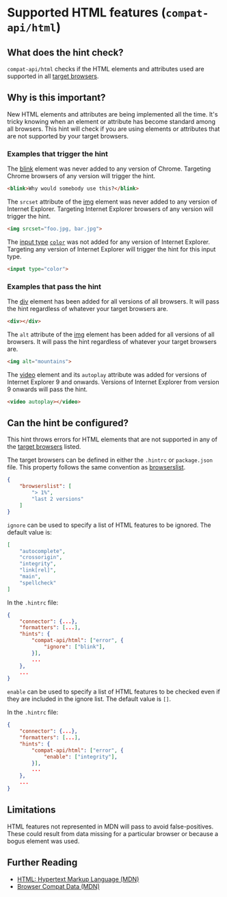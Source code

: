 # Supported HTML features (`compat-api/html`)

## What does the hint check?

`compat-api/html` checks if the HTML elements and attributes used are
supported in all [target browsers][browser-context].

## Why is this important?

New HTML elements and attributes are being implemented all the time.
It's tricky knowing when an element or attribute has become standard
among all browsers. This hint will check if you are using elements or
attributes that are not supported by your target browsers.

### Examples that **trigger** the hint

The [blink][blink] element was never added to any version of Chrome.
Targeting Chrome browsers of any version will trigger the hint.

```html
<blink>Why would somebody use this?</blink>
```

The `srcset` attribute of the [img][img] element was never
added to any version of Internet Explorer. Targeting
Internet Explorer browsers of any version will trigger the hint.

```html
<img srcset="foo.jpg, bar.jpg">
```

The [input type][input-type] [`color`][input-type-color] was not added for any
version of Internet Explorer. Targeting any version of Internet Explorer
will trigger the hint for this input type.

```html
<input type="color">
```

### Examples that **pass** the hint

The [div][div] element has been added for all versions of all browsers.
It will pass the hint regardless of whatever your target browsers are.

```html
<div></div>
```

The `alt` attribute of the [img][img] element has been added for all versions
of all browsers. It will pass the hint regardless of whatever your target
browsers are.

```html
<img alt="mountains">
```

The [video][video] element and its `autoplay` attribute was added for versions
of Internet Explorer 9 and onwards. Versions of Internet Explorer from version
9 onwards will pass the hint.

```html
<video autoplay></video>
```

## Can the hint be configured?

This hint throws errors for HTML elements that are not supported in any of the
[target browsers][target-browsers] listed.

The target browsers can be defined in either the `.hintrc` or
`package.json` file.
This property follows the same convention as [browserslist][browserslist].

```json
{
    "browserslist": [
        "> 1%",
        "last 2 versions"
    ]
}
```

`ignore` can be used to specify a list of HTML features to be ignored. The
default value is:

```json
[
    "autocomplete",
    "crossorigin",
    "integrity",
    "link[rel]",
    "main",
    "spellcheck"
]
```

In the `.hintrc` file:

```json
{
    "connector": {...},
    "formatters": [...],
    "hints": {
        "compat-api/html": ["error", {
            "ignore": ["blink"],
        }],
        ...
    },
    ...
}
```

`enable` can be used to specify a list of HTML features to be checked even if
they are included in the ignore list. The default value is `[]`.

In the `.hintrc` file:

```json
{
    "connector": {...},
    "formatters": [...],
    "hints": {
        "compat-api/html": ["error", {
            "enable": ["integrity"],
        }],
        ...
    },
    ...
}
```

## Limitations

HTML features not represented in MDN will pass to avoid false-positives.
These could result from data missing for a particular browser or because a
bogus element was used.

## Further Reading

* [HTML: Hypertext Markup Language (MDN)][docmdn]
* [Browser Compat Data (MDN)][browser-compat]

<!-- Link labels: -->

[blink]: https://developer.mozilla.org/en-US/docs/Web/HTML/Element/blink
[img]: https://developer.mozilla.org/en-US/docs/Web/HTML/Element/img
[video]: https://developer.mozilla.org/en-US/docs/Web/HTML/Element/video
[div]: https://developer.mozilla.org/en-US/docs/Web/HTML/Element/div
[input-type-color]: https://developer.mozilla.org/en-US/docs/Web/HTML/Element/input/color
[input-type]: https://developer.mozilla.org/en-US/docs/Web/HTML/Element/input
[global-attr]: https://developer.mozilla.org/en-US/docs/Web/HTML/Global_attributes
[docmdn]: https://developer.mozilla.org/en-US/docs/Web/HTML
[browser-compat]: https://github.com/mdn/browser-compat-data
[browser-context]: https://webhint.io/docs/user-guide/configuring-webhint/browser-context/
[browserslist]: https://github.com/browserslist/browserslist#readme
[target-browsers]: https://webhint.io/docs/user-guide/configuring-webhint/browser-context/
